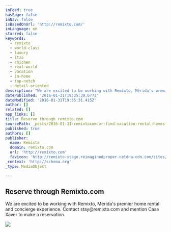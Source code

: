 ```yaml
---
inFeed: true
hasPage: false
inNav: false
isBasedOnUrl: 'http://remixto.com/'
inLanguage: en
starred: false
keywords:
  - remixto
  - world-class
  - luxury
  - itza
  - chichen
  - real-world
  - vacation
  - in-home
  - top-notch
  - detail-oriented
description: "We are excited to be working with Remixto, Mérida's premier home rental and concierge experience. Contact stay@remixto.com and mention Casa Xaver to make a reservation."
datePublished: '2016-01-31T19:35:39.677Z'
dateModified: '2016-01-31T19:35:31.415Z'
author: []
related: []
app_links: []
title: Reserve through remixto.com
sourcePath: _posts/2016-01-31-remixtocom-or-find-vacation-rental-homes-in-merida-and-the-y.md
published: true
authors: []
publisher:
  name: Remixto
  domain: remixto.com
  url: 'http://remixto.com'
  favicon: 'http://remixto-stage.reimaginedproper.netdna-cdn.com/sites/default/files/favicon.ico'
_context: 'http://schema.org'
_type: MediaObject

---
```

<article style=""><h1>Reserve through Remixto.com</h1><p>We are excited to be working with Remixto, Mérida's premier home rental and concierge experience. Contact stay@remixto.com and mention Casa Xaver to make a reservation.</p><img src="https://s3-us-west-2.amazonaws.com/the-grid-img/p/4df0de90790afab18083d1caa515d129607e8f89.jpg" /></article>